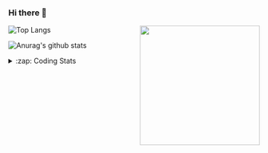 ### Hi there 👋

<!--
**tao8687/tao8687** is a ✨ _special_ ✨ repository because its `README.md` (this file) appears on your GitHub profile.

Here are some ideas to get you started:

- 🔭 I’m currently working on ...
- 🌱 I’m currently learning ...
- 👯 I’m looking to collaborate on ...
- 🤔 I’m looking for help with ...
- 💬 Ask me about ...
- 📫 How to reach me: ...
- 😄 Pronouns: ...
- ⚡ Fun fact: ...
-->

<img align='right' src="https://media.giphy.com/media/M9gbBd9nbDrOTu1Mqx/giphy.gif" width="240">

  
![Top Langs](https://github-readme-stats.vercel.app/api/top-langs/?username=tao8687&layout=compact&title_color=23238E&text_color=A67D3D)

![Anurag's github stats](https://github-readme-stats.vercel.app/api?username=tao8687&show_icons=true&&text_color=A67D3D&title_color=23238E&show_icons=false&count_private=true&hide=stars)

<details>
  <summary>:zap: Coding Stats</summary>
  <br>
    
<!--START_SECTION:waka-->

```text
From: 06 March 2023 - To: 13 March 2023

C++        9 hrs 21 mins   ██████████░░░░░░░░░░░░░░░   39.75 %
Python     3 hrs 54 mins   ████░░░░░░░░░░░░░░░░░░░░░   16.61 %
C          3 hrs 46 mins   ████░░░░░░░░░░░░░░░░░░░░░   16.02 %
Makefile   1 hr 55 mins    ██░░░░░░░░░░░░░░░░░░░░░░░   08.14 %
Other      1 hr 38 mins    █▓░░░░░░░░░░░░░░░░░░░░░░░   06.97 %
```

<!--END_SECTION:waka-->
</details>
